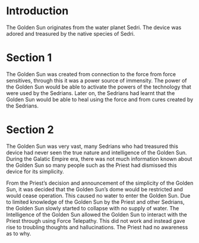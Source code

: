 # Introduction

The Golden Sun originates from the water planet Sedri.
The device was adored and treasured by the native species of Sedri.

# Section 1

The Golden Sun was created from connection to the force from force sensitives, through this it was a power source of immensity.
The power of the Golden Sun would be able to activate the powers of the technology that were used by the Sedrians.
Later on, the Sedrians had learnt that the Golden Sun would be able to heal using the force and from cures created by the Sedrians.

# Section 2

The Golden Sun was very vast, many Sedrians who had treasured this device had never seen the true nature and intelligence of the Golden Sun.
During the Galatic Empire era, there was not much information known about the Golden Sun so many people such as the Priest had dismissed this device for its simplicity.

From the Priest’s decision and announcement of the simplicity of the Golden Sun, it was decided that the Golden Sun’s dome would be restricted and would cease operation.
This caused no water to enter the Golden Sun.
Due to limited knowledge of the Golden Sun by the Priest and other Sedrians, the Golden Sun slowly started to collapse with no supply of water.
The Intelligence of the Golden Sun allowed the Golden Sun to interact with the Priest through using Force Telepathy.
This did not work and instead gave rise to troubling thoughts and hallucinations.
The Priest had no awareness as to why.
